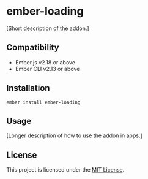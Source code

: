 ember-loading
==============================================================================

[Short description of the addon.]


Compatibility
------------------------------------------------------------------------------

* Ember.js v2.18 or above
* Ember CLI v2.13 or above


Installation
------------------------------------------------------------------------------

```
ember install ember-loading
```


Usage
------------------------------------------------------------------------------

[Longer description of how to use the addon in apps.]


License
------------------------------------------------------------------------------

This project is licensed under the [MIT License](LICENSE.md).
